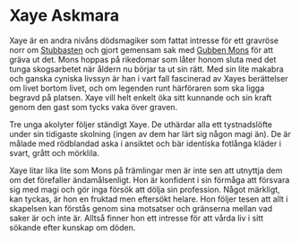 # Xaye Askmara

Xaye är en andra nivåns dödsmagiker som fattat intresse för ett gravröse norr om [Stubbasten](stubbasten.html) och gjort gemensam sak med [Gubben Mons](gubben_mons.html) för att gräva ut det. Mons hoppas på rikedomar som låter honom sluta med det tunga skogsarbetet när åldern nu börjar ta ut sin rätt. Med sin lite makabra och ganska cyniska livssyn är han i vart fall fascinerad av Xayes berättelser om livet bortom livet, och om legenden runt härföraren som ska ligga begravd på platsen. Xaye vill helt enkelt öka sitt kunnande och sin kraft genom den gast som tycks vaka över graven.

Tre unga akolyter följer ständigt Xaye. De uthärdar alla ett tystnadslöfte under sin tidigaste skolning (ingen av dem har lärt sig någon magi än). De är målade med rödblandad aska i ansiktet och bär identiska fotlånga kläder i svart, grått och mörklila.

Xaye litar lika lite som Mons på främlingar men är inte sen att utnyttja dem om det förefaller ändamålsenligt. Hon är konfident i sin förmåga att försvara sig med magi och gör inga försök att dölja sin profession. Något märkligt, kan tyckas, är hon en fruktad men eftersökt helare. Hon följer tesen att allt i skapelsen kan förstås genom sina motsatser och gränserna mellan vad saker är och inte är. Alltså finner hon ett intresse för att vårda liv i sitt sökande efter kunskap om döden.

